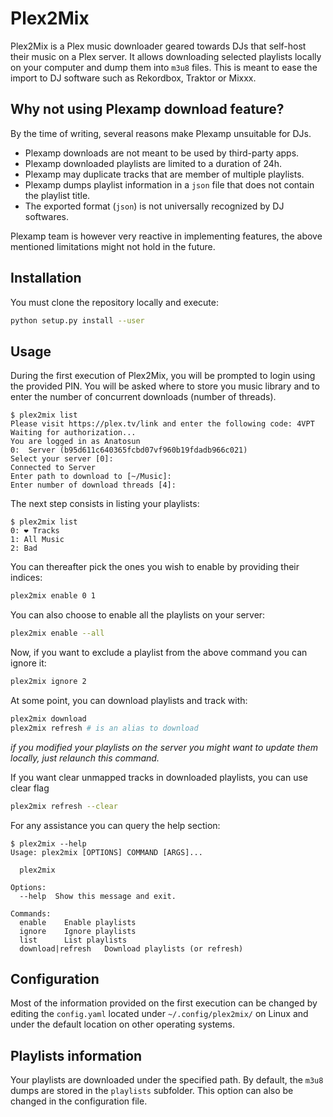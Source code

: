 # Plex2Mix

Plex2Mix is a Plex music downloader geared towards DJs that self-host their music on a Plex server. It allows downloading selected playlists locally on your computer and dump them into `m3u8` files. This is meant to ease the import to DJ software such as Rekordbox, Traktor or Mixxx.

## Why not using Plexamp download feature?

By the time of writing, several reasons make Plexamp unsuitable for DJs.

- Plexamp downloads are not meant to be used by third-party apps.
- Plexamp downloaded playlists are limited to a duration of 24h.
- Plexamp may duplicate tracks that are member of multiple playlists.
- Plexamp dumps playlist information in a `json` file that does not contain the playlist title.
- The exported format (`json`) is not universally recognized by DJ softwares.

Plexamp team is however very reactive in implementing features, the above mentioned limitations might not hold in the future.

## Installation

You must clone the repository locally and execute:

```bash
python setup.py install --user
```

## Usage

During the first execution of Plex2Mix, you will be prompted to login using the provided PIN. You will be asked where to store you music library and to enter the number of concurrent downloads (number of threads).

```console
$ plex2mix list
Please visit https://plex.tv/link and enter the following code: 4VPT
Waiting for authorization...
You are logged in as Anatosun
0:  Server (b95d611c640365fcbd07vf960b19fdadb966c021)
Select your server [0]:
Connected to Server
Enter path to download to [~/Music]:
Enter number of download threads [4]:
```

The next step consists in listing your playlists:

```console
$ plex2mix list
0: ❤️ Tracks
1: All Music
2: Bad
```

You can thereafter pick the ones you wish to enable by providing their indices:

```bash
plex2mix enable 0 1
```

You can also choose to enable all the playlists on your server:

```bash
plex2mix enable --all
```

Now, if you want to exclude a playlist from the above command you can ignore it:

```bash
plex2mix ignore 2
```

At some point, you can download playlists and track with:

```bash
plex2mix download
plex2mix refresh # is an alias to download
```

*if you modified your playlists on the server you might want to update them locally, just relaunch this command.*

If you want clear unmapped tracks in downloaded playlists, you can use clear flag

```bash
plex2mix refresh --clear
```

For any assistance you can query the help section:

```console
$ plex2mix --help
Usage: plex2mix [OPTIONS] COMMAND [ARGS]...

  plex2mix

Options:
  --help  Show this message and exit.

Commands:
  enable    Enable playlists
  ignore    Ignore playlists
  list      List playlists
  download|refresh   Download playlists (or refresh)
```

## Configuration

Most of the information provided on the first execution can be changed by editing the `config.yaml` located under `~/.config/plex2mix/` on Linux and under the default location on other operating systems.

## Playlists information

Your playlists are downloaded under the specified path. By default, the `m3u8` dumps are stored in the `playlists` subfolder. This option can also be changed in the configuration file.
